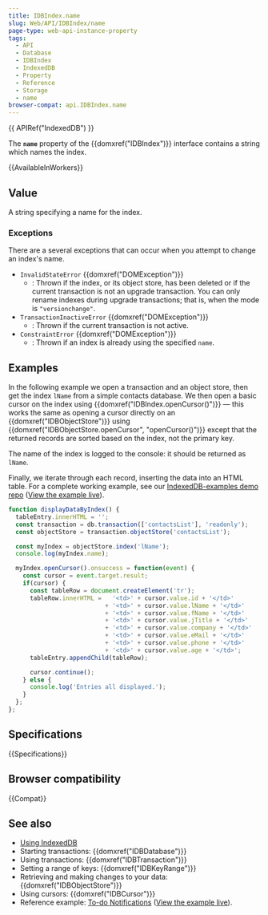 ```yaml
---
title: IDBIndex.name
slug: Web/API/IDBIndex/name
page-type: web-api-instance-property
tags:
  - API
  - Database
  - IDBIndex
  - IndexedDB
  - Property
  - Reference
  - Storage
  - name
browser-compat: api.IDBIndex.name
---
```

{{ APIRef("IndexedDB") }}

The **`name`** property of the {{domxref("IDBIndex")}}
interface contains a string which names the index.

{{AvailableInWorkers}}

## Value

A string specifying a name for the index.

### Exceptions

There are a several exceptions that can occur when you attempt to change an index's
name.

- `InvalidStateError` {{domxref("DOMException")}}
  - : Thrown if the index, or its object store, has been deleted or if the current transaction is not
    an upgrade transaction. You can only rename indexes during upgrade transactions; that
    is, when the mode is `"versionchange"`.
- `TransactionInactiveError` {{domxref("DOMException")}}
  - : Thrown if the current transaction is not active.
- `ConstraintError` {{domxref("DOMException")}}
  - : Thrown if an index is already using the specified `name`.

## Examples

In the following example we open a transaction and an object store, then get the
index `lName` from a simple contacts database. We then open a basic cursor on
the index using {{domxref("IDBIndex.openCursor()")}} — this works the same as opening a
cursor directly on an {{domxref("IDBObjectStore")}} using
{{domxref("IDBObjectStore.openCursor", "openCursor()")}} except that the returned
records are sorted based on the index, not the primary key.

The name of the index is logged to the console: it should be returned as
`lName`.

Finally, we iterate through each record, inserting the data into an HTML table. For a
complete working example, see our [IndexedDB-examples demo repo](https://github.com/mdn/indexeddb-examples/tree/master/idbindex) ([View the example live](https://mdn.github.io/indexeddb-examples/idbindex/)).

```js
function displayDataByIndex() {
  tableEntry.innerHTML = '';
  const transaction = db.transaction(['contactsList'], 'readonly');
  const objectStore = transaction.objectStore('contactsList');

  const myIndex = objectStore.index('lName');
  console.log(myIndex.name);

  myIndex.openCursor().onsuccess = function(event) {
    const cursor = event.target.result;
    if(cursor) {
      const tableRow = document.createElement('tr');
      tableRow.innerHTML =   '<td>' + cursor.value.id + '</td>'
                           + '<td>' + cursor.value.lName + '</td>'
                           + '<td>' + cursor.value.fName + '</td>'
                           + '<td>' + cursor.value.jTitle + '</td>'
                           + '<td>' + cursor.value.company + '</td>'
                           + '<td>' + cursor.value.eMail + '</td>'
                           + '<td>' + cursor.value.phone + '</td>'
                           + '<td>' + cursor.value.age + '</td>';
      tableEntry.appendChild(tableRow);

      cursor.continue();
    } else {
      console.log('Entries all displayed.');
    }
  };
};
```

## Specifications

{{Specifications}}

## Browser compatibility

{{Compat}}

## See also

- [Using IndexedDB](/en-US/docs/Web/API/IndexedDB_API/Using_IndexedDB)
- Starting transactions: {{domxref("IDBDatabase")}}
- Using transactions: {{domxref("IDBTransaction")}}
- Setting a range of keys: {{domxref("IDBKeyRange")}}
- Retrieving and making changes to your data: {{domxref("IDBObjectStore")}}
- Using cursors: {{domxref("IDBCursor")}}
- Reference example: [To-do Notifications](https://github.com/mdn/to-do-notifications/tree/gh-pages) ([View the example live](https://mdn.github.io/to-do-notifications/)).
